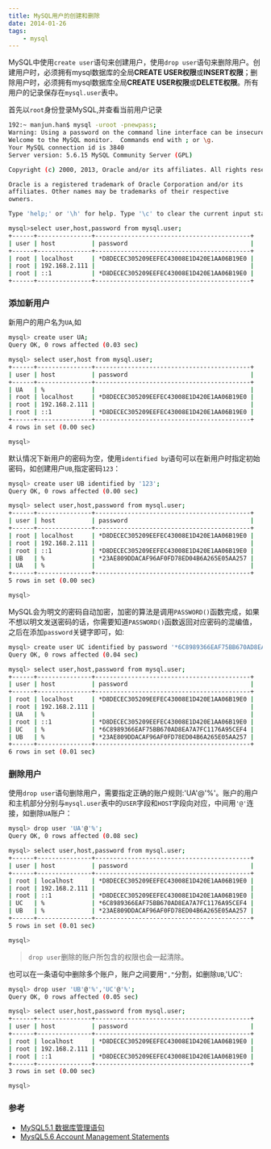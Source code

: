 ```yaml
---
title: MySQL用户的创建和删除
date: 2014-01-26
tags:
    - mysql
---
```


MySQL中使用`create user`语句来创建用户，使用`drop user`语句来删除用户。创建用户时，必须拥有mysql数据库的全局**CREATE USER权限**或**INSERT权限**；删除用户时，必须拥有mysql数据库全局**CREATE USER权限**或**DELETE权限**。所有用户的记录保存在`mysql.user`表中。

首先以`root`身份登录MySQL,并查看当前用户记录

```sh	
192:~ manjun.han$ mysql -uroot -pnewpass;
Warning: Using a password on the command line interface can be insecure.
Welcome to the MySQL monitor.  Commands end with ; or \g.
Your MySQL connection id is 3840
Server version: 5.6.15 MySQL Community Server (GPL)

Copyright (c) 2000, 2013, Oracle and/or its affiliates. All rights reserved.

Oracle is a registered trademark of Oracle Corporation and/or its
affiliates. Other names may be trademarks of their respective
owners.

Type 'help;' or '\h' for help. Type '\c' to clear the current input statement.

mysql>select user,host,password from mysql.user;
+------+---------------+-------------------------------------------+
| user | host          | password                                  |
+------+---------------+-------------------------------------------+
| root | localhost     | *D8DECEC305209EEFEC43008E1D420E1AA06B19E0 |
| root | 192.168.2.111 |                                           |
| root | ::1           | *D8DECEC305209EEFEC43008E1D420E1AA06B19E0 |
+------+---------------+-------------------------------------------+
```
### 添加新用户

新用户的用户名为`UA`,如

```sh
mysql> create user UA;
Query OK, 0 rows affected (0.03 sec)

mysql> select user,host from mysql.user;
+------+---------------+-------------------------------------------+
| user | host          | password                                  |
+------+---------------+-------------------------------------------+
| UA   | %             |                                           |
| root | localhost     | *D8DECEC305209EEFEC43008E1D420E1AA06B19E0 |
| root | 192.168.2.111 |                                           |
| root | ::1           | *D8DECEC305209EEFEC43008E1D420E1AA06B19E0 |
+------+---------------+-------------------------------------------+
4 rows in set (0.00 sec)

mysql>
```
默认情况下新用户的密码为空，使用`identified by`语句可以在新用户时指定初始密码，如创建用户`UB`,指定密码`123`：

```sh
mysql> create user UB identified by '123';
Query OK, 0 rows affected (0.00 sec)

mysql> select user,host,password from mysql.user;
+------+---------------+-------------------------------------------+
| user | host          | password                                  |
+------+---------------+-------------------------------------------+
| root | localhost     | *D8DECEC305209EEFEC43008E1D420E1AA06B19E0 |
| root | 192.168.2.111 |                                           |
| root | ::1           | *D8DECEC305209EEFEC43008E1D420E1AA06B19E0 |
| UB   | %             | *23AE809DDACAF96AF0FD78ED04B6A265E05AA257 |
| UA   | %             |                                           |
+------+---------------+-------------------------------------------+
5 rows in set (0.00 sec)

mysql> 
```

MySQL会为明文的密码自动加密，加密的算法是调用`PASSWORD()`函数完成，如果不想以明文发送密码的话，你需要知道`PASSWORD()`函数返回对应密码的混编值，之后在添加`password`关键字即可，如:

```sh
mysql> create user UC identified by password '*6C8989366EAF75BB670AD8EA7A7FC1176A95CEF4';
Query OK, 0 rows affected (0.04 sec)

mysql> select user,host,password from mysql.user;
+------+---------------+-------------------------------------------+
| user | host          | password                                  |
+------+---------------+-------------------------------------------+
| root | localhost     | *D8DECEC305209EEFEC43008E1D420E1AA06B19E0 |
| root | 192.168.2.111 |                                           |
| UA   | %             |                                           |
| root | ::1           | *D8DECEC305209EEFEC43008E1D420E1AA06B19E0 |
| UC   | %             | *6C8989366EAF75BB670AD8EA7A7FC1176A95CEF4 |
| UB   | %             | *23AE809DDACAF96AF0FD78ED04B6A265E05AA257 |
+------+---------------+-------------------------------------------+
6 rows in set (0.01 sec)
```
### 删除用户

使用`drop user`语句删除用户，需要指定正确的账户规则:'UA'@'%'。账户的用户和主机部分分别与`mysql.user`表中的`USER`字段和`HOST`字段向对应，中间用`'@'`连接，如删除`UA`账户：

```sh
mysql> drop user 'UA'@'%';
Query OK, 0 rows affected (0.08 sec)

mysql> select user,host,password from mysql.user;
+------+---------------+-------------------------------------------+
| user | host          | password                                  |
+------+---------------+-------------------------------------------+
| root | localhost     | *D8DECEC305209EEFEC43008E1D420E1AA06B19E0 |
| root | 192.168.2.111 |                                           |
| root | ::1           | *D8DECEC305209EEFEC43008E1D420E1AA06B19E0 |
| UC   | %             | *6C8989366EAF75BB670AD8EA7A7FC1176A95CEF4 |
| UB   | %             | *23AE809DDACAF96AF0FD78ED04B6A265E05AA257 |
+------+---------------+-------------------------------------------+
5 rows in set (0.01 sec)

mysql> 
```
>`drop user`删除的账户所包含的权限也会一起清除。

也可以在一条语句中删除多个账户，账户之间要用`","`分割，如删除`UB`,'UC':

```sh
mysql> drop user 'UB'@'%','UC'@'%';
Query OK, 0 rows affected (0.05 sec)

mysql> select user,host,password from mysql.user;
+------+---------------+-------------------------------------------+
| user | host          | password                                  |
+------+---------------+-------------------------------------------+
| root | localhost     | *D8DECEC305209EEFEC43008E1D420E1AA06B19E0 |
| root | 192.168.2.111 |                                           |
| root | ::1           | *D8DECEC305209EEFEC43008E1D420E1AA06B19E0 |
+------+---------------+-------------------------------------------+
3 rows in set (0.00 sec)

mysql> 
```
### 参考

+ [MySQL5.1 数据库管理语句](http://dev.mysql.com/doc/refman/5.1/zh/sql-syntax.html#database-administration-statements)
+ [MysQL5.6 Account Management Statements](http://dev.mysql.com/doc/refman/5.6/en/account-management-sql.html)




